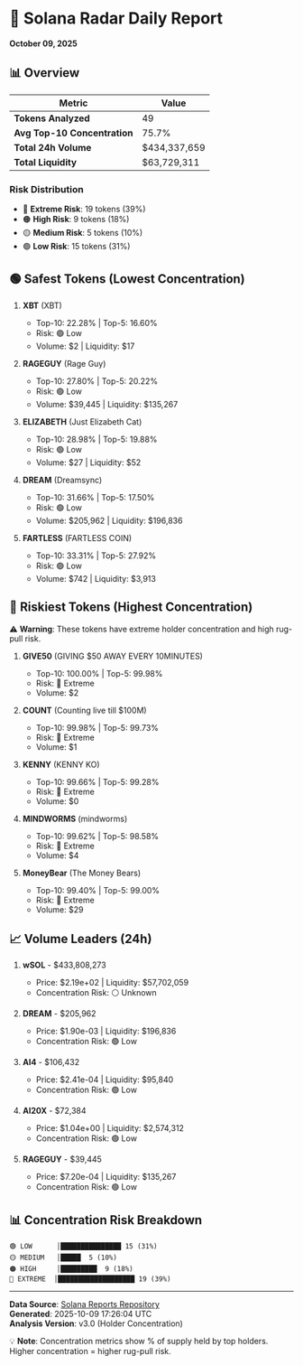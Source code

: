 # 🎯 Solana Radar Daily Report
**October 09, 2025**

## 📊 Overview

| Metric | Value |
|--------|-------|
| **Tokens Analyzed** | 49 |
| **Avg Top-10 Concentration** | 75.7% |
| **Total 24h Volume** | $434,337,659 |
| **Total Liquidity** | $63,729,311 |

### Risk Distribution
- 🔴 **Extreme Risk**: 19 tokens (39%)
- 🟠 **High Risk**: 9 tokens (18%)
- 🟡 **Medium Risk**: 5 tokens (10%)
- 🟢 **Low Risk**: 15 tokens (31%)

## 🟢 Safest Tokens (Lowest Concentration)

1. **XBT** (XBT)
   - Top-10: 22.28% | Top-5: 16.60%
   - Risk: 🟢 Low
   - Volume: $2 | Liquidity: $17

2. **RAGEGUY** (Rage Guy)
   - Top-10: 27.80% | Top-5: 20.22%
   - Risk: 🟢 Low
   - Volume: $39,445 | Liquidity: $135,267

3. **ELIZABETH** (Just Elizabeth Cat)
   - Top-10: 28.98% | Top-5: 19.88%
   - Risk: 🟢 Low
   - Volume: $27 | Liquidity: $52

4. **DREAM** (Dreamsync)
   - Top-10: 31.66% | Top-5: 17.50%
   - Risk: 🟢 Low
   - Volume: $205,962 | Liquidity: $196,836

5. **FARTLESS** (FARTLESS COIN)
   - Top-10: 33.31% | Top-5: 27.92%
   - Risk: 🟢 Low
   - Volume: $742 | Liquidity: $3,913

## 🔴 Riskiest Tokens (Highest Concentration)

⚠️ **Warning**: These tokens have extreme holder concentration and high rug-pull risk.

1. **GIVE50** (GIVING $50 AWAY EVERY 10MINUTES)
   - Top-10: 100.00% | Top-5: 99.98%
   - Risk: 🔴 Extreme
   - Volume: $2

2. **COUNT** (Counting live till $100M)
   - Top-10: 99.98% | Top-5: 99.73%
   - Risk: 🔴 Extreme
   - Volume: $1

3. **KENNY** (KENNY KO)
   - Top-10: 99.66% | Top-5: 99.28%
   - Risk: 🔴 Extreme
   - Volume: $0

4. **MINDWORMS** (mindworms)
   - Top-10: 99.62% | Top-5: 98.58%
   - Risk: 🔴 Extreme
   - Volume: $4

5. **MoneyBear** (The Money Bears)
   - Top-10: 99.40% | Top-5: 99.00%
   - Risk: 🔴 Extreme
   - Volume: $29

## 📈 Volume Leaders (24h)

1. **wSOL** - $433,808,273
   - Price: $2.19e+02 | Liquidity: $57,702,059
   - Concentration Risk: ⚪ Unknown

2. **DREAM** - $205,962
   - Price: $1.90e-03 | Liquidity: $196,836
   - Concentration Risk: 🟢 Low

3. **AI4** - $106,432
   - Price: $2.41e-04 | Liquidity: $95,840
   - Concentration Risk: 🟢 Low

4. **AI20X** - $72,384
   - Price: $1.04e+00 | Liquidity: $2,574,312
   - Concentration Risk: 🟢 Low

5. **RAGEGUY** - $39,445
   - Price: $7.20e-04 | Liquidity: $135,267
   - Concentration Risk: 🟢 Low

## 📊 Concentration Risk Breakdown

```
🟢 LOW      │███████████████ 15 (31%)
🟡 MEDIUM   │█████  5 (10%)
🟠 HIGH     │█████████  9 (18%)
🔴 EXTREME  │███████████████████ 19 (39%)
```

---

**Data Source**: [Solana Reports Repository](https://github.com/stelios5791/sol-reports/)  
**Generated**: 2025-10-09 17:26:04 UTC  
**Analysis Version**: v3.0 (Holder Concentration)

💡 **Note**: Concentration metrics show % of supply held by top holders. Higher concentration = higher rug-pull risk.